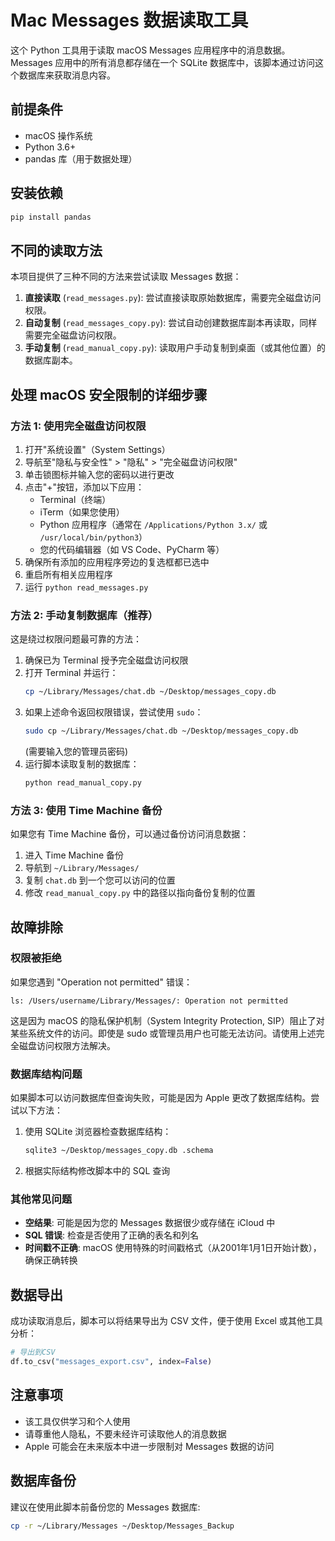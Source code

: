 # Mac Messages 数据读取工具

这个 Python 工具用于读取 macOS Messages 应用程序中的消息数据。Messages 应用中的所有消息都存储在一个 SQLite 数据库中，该脚本通过访问这个数据库来获取消息内容。

## 前提条件

- macOS 操作系统
- Python 3.6+
- pandas 库（用于数据处理）

## 安装依赖

```bash
pip install pandas
```

## 不同的读取方法

本项目提供了三种不同的方法来尝试读取 Messages 数据：

1. **直接读取** (`read_messages.py`): 尝试直接读取原始数据库，需要完全磁盘访问权限。
2. **自动复制** (`read_messages_copy.py`): 尝试自动创建数据库副本再读取，同样需要完全磁盘访问权限。
3. **手动复制** (`read_manual_copy.py`): 读取用户手动复制到桌面（或其他位置）的数据库副本。

## 处理 macOS 安全限制的详细步骤

### 方法 1: 使用完全磁盘访问权限

1. 打开"系统设置"（System Settings）
2. 导航至"隐私与安全性" > "隐私" > "完全磁盘访问权限"
3. 单击锁图标并输入您的密码以进行更改
4. 点击"+"按钮，添加以下应用：
   - Terminal（终端）
   - iTerm（如果您使用）
   - Python 应用程序（通常在 `/Applications/Python 3.x/` 或 `/usr/local/bin/python3`）
   - 您的代码编辑器（如 VS Code、PyCharm 等）
5. 确保所有添加的应用程序旁边的复选框都已选中
6. 重启所有相关应用程序
7. 运行 `python read_messages.py`

### 方法 2: 手动复制数据库（推荐）

这是绕过权限问题最可靠的方法：

1. 确保已为 Terminal 授予完全磁盘访问权限
2. 打开 Terminal 并运行：
   ```bash
   cp ~/Library/Messages/chat.db ~/Desktop/messages_copy.db
   ```
3. 如果上述命令返回权限错误，尝试使用 `sudo`：
   ```bash
   sudo cp ~/Library/Messages/chat.db ~/Desktop/messages_copy.db
   ```
   (需要输入您的管理员密码)
4. 运行脚本读取复制的数据库：
   ```bash
   python read_manual_copy.py
   ```

### 方法 3: 使用 Time Machine 备份

如果您有 Time Machine 备份，可以通过备份访问消息数据：

1. 进入 Time Machine 备份
2. 导航到 `~/Library/Messages/`
3. 复制 `chat.db` 到一个您可以访问的位置
4. 修改 `read_manual_copy.py` 中的路径以指向备份复制的位置

## 故障排除

### 权限被拒绝

如果您遇到 "Operation not permitted" 错误：

```
ls: /Users/username/Library/Messages/: Operation not permitted
```

这是因为 macOS 的隐私保护机制（System Integrity Protection, SIP）阻止了对某些系统文件的访问。即使是 sudo 或管理员用户也可能无法访问。请使用上述完全磁盘访问权限方法解决。

### 数据库结构问题

如果脚本可以访问数据库但查询失败，可能是因为 Apple 更改了数据库结构。尝试以下方法：

1. 使用 SQLite 浏览器检查数据库结构：
   ```bash
   sqlite3 ~/Desktop/messages_copy.db .schema
   ```

2. 根据实际结构修改脚本中的 SQL 查询

### 其他常见问题

- **空结果**: 可能是因为您的 Messages 数据很少或存储在 iCloud 中
- **SQL 错误**: 检查是否使用了正确的表名和列名
- **时间戳不正确**: macOS 使用特殊的时间戳格式（从2001年1月1日开始计数），确保正确转换

## 数据导出

成功读取消息后，脚本可以将结果导出为 CSV 文件，便于使用 Excel 或其他工具分析：

```python
# 导出到CSV
df.to_csv("messages_export.csv", index=False)
```

## 注意事项

- 该工具仅供学习和个人使用
- 请尊重他人隐私，不要未经许可读取他人的消息数据
- Apple 可能会在未来版本中进一步限制对 Messages 数据的访问

## 数据库备份

建议在使用此脚本前备份您的 Messages 数据库:

```bash
cp -r ~/Library/Messages ~/Desktop/Messages_Backup
``` 